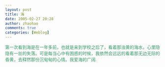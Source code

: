 ```yaml
---
layout: post
title: 海
date: 2005-02-27 20:28
author: zhaohao
comments: true
categories: [Weblog]
---
```

<span style="color: #339966; font-family: Tahoma, Helvetica, sans-serif;">第一次看到海是在一年多前，也就是来到学校之后了，看着那浊黄的海水，心里隐隐有一丝的失落。可是每当心中有困惑的时候，我依然会远远的看着那无边无际的昏黄，去释然那份沉甸甸的心情。我爱海的广阔.</span>
